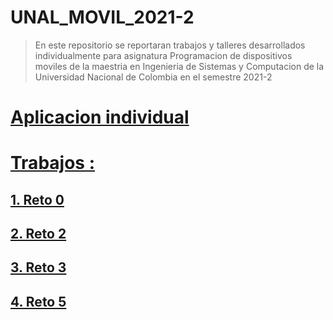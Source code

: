 # UNAL_MOVIL_2021-2
> En este repositorio se reportaran trabajos y talleres desarrollados individualmente para asignatura Programacion de dispositivos moviles de la maestria en Ingenieria de Sistemas y Computacion de la Universidad Nacional de Colombia en el semestre 2021-2

# [Aplicacion individual](https://github.com/camilonfs1/UNAL_MOVIL_2021-2/tree/main/20212PDDM)

# [Trabajos : ](https://github.com/camilonfs1/UNAL_MOVIL_2021-2/tree/main/Workshops)


## [1. Reto 0](https://github.com/camilonfs1/UNAL_MOVIL_2021-2/blob/main/Workshops/reto0.md)

## [2. Reto 2](https://github.com/camilonfs1/UNAL_MOVIL_2021-2/blob/main/Workshops/reto2.md)

## [3. Reto 3](https://github.com/camilonfs1/UNAL_MOVIL_2021-2/blob/main/Workshops/reto3.md)

## [4. Reto 5](https://github.com/camilonfs1/UNAL_MOVIL_2021-2/blob/main/Workshops/reto5.md)